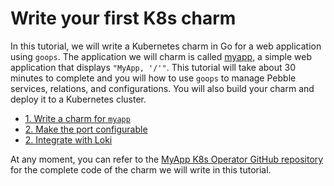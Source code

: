 # Write your first K8s charm

In this tutorial, we will write a Kubernetes charm in Go for a web application using `goops`. The application we will charm is called [myapp](https://github.com/gruyaume/myapp), a simple web application that displays `"MyApp, '/'"`. This tutorial will take about 30 minutes to complete and you will how to use `goops` to manage Pebble services, relations, and configurations. You will also build your charm and deploy it to a Kubernetes cluster.

- [1. Write a charm for `myapp`](write_charm_for_my_app.md)
- [2. Make the port configurable](make_port_configurable.md)
- [2. Integrate with Loki](integrate_with_loki.md)

At any moment, you can refer to the [MyApp K8s Operator GitHub repository](https://github.com/gruyaume/myapp-k8s-operator) for the complete code of the charm we will write in this tutorial.
